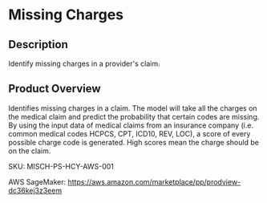 # Missing Charges

## Description
Identify missing charges in a provider's claim.

## Product Overview
Identifies missing charges in a claim. The model will take all the charges on the medical claim and predict the probability that certain codes are missing. By using the input data of medical claims from an insurance company (i.e. common medical codes HCPCS, CPT, ICD10, REV, LOC), a score of every possible charge code is generated. High scores mean the charge should be on the claim. 
 
SKU: MISCH-PS-HCY-AWS-001

AWS SageMaker: https://aws.amazon.com/marketplace/pp/prodview-dc36kej3z3eem  
